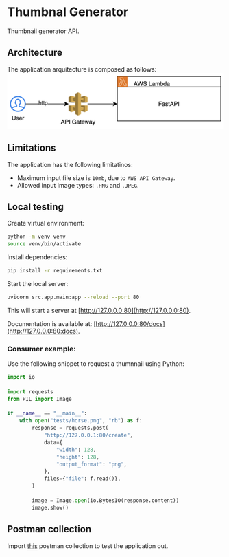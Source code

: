 # Thumbnal Generator
Thumbnail generator API.

## Architecture
The application arquitecture is composed as follows:
<img title="a title" alt="Alt text" src="./assets/architecture.png">



## Limitations
The application has the following limitatinos:
- Maximum input file size is `10mb`, due to `AWS API Gateway`.
- Allowed input image types: `.PNG` and `.JPEG`.

## Local testing
Create virtual environment:
```bash
python -m venv venv
source venv/bin/activate
```
Install dependencies:
```bash
pip install -r requirements.txt
```


Start the local server:

```bash
uvicorn src.app.main:app --reload --port 80 
```
This will start a server at [http://127.0.0.0:80](http://127.0.0.0:80).

Documentation is available at: [http://127.0.0.0:80/docs](http://127.0.0.0:80:docs).


### Consumer example:
Use the following snippet to request a thumnnail using Python:
```python
import io

import requests
from PIL import Image

if __name__ == "__main__":
    with open("tests/horse.png", "rb") as f:
        response = requests.post(
            "http://127.0.0.1:80/create",
            data={
                "width": 128,
                "height": 128,
                "output_format": "png",
            },
            files={"file": f.read()},
        )

        image = Image.open(io.BytesIO(response.content))
        image.show()
```


## Postman collection
Import [this](postman-collection.json) postman collection to test the application out.